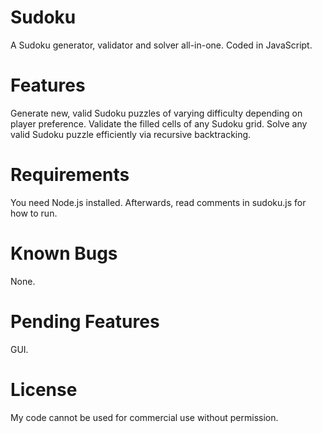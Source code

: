 # Sudoku

A Sudoku generator, validator and solver all-in-one. Coded in JavaScript.

# Features

Generate new, valid Sudoku puzzles of varying difficulty depending on player preference. Validate the filled cells of any Sudoku grid. Solve any valid Sudoku puzzle efficiently via recursive backtracking.

# Requirements

You need Node.js installed. Afterwards, read comments in sudoku.js for how to run.

# Known Bugs

None.

# Pending Features

GUI.

# License

My code cannot be used for commercial use without permission.
